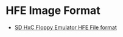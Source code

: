 # HFE Image Format


- [SD HxC Floppy Emulator HFE File format](https://hxc2001.com/download/floppy_drive_emulator/SDCard_HxC_Floppy_Emulator_HFE_file_format.pdf)